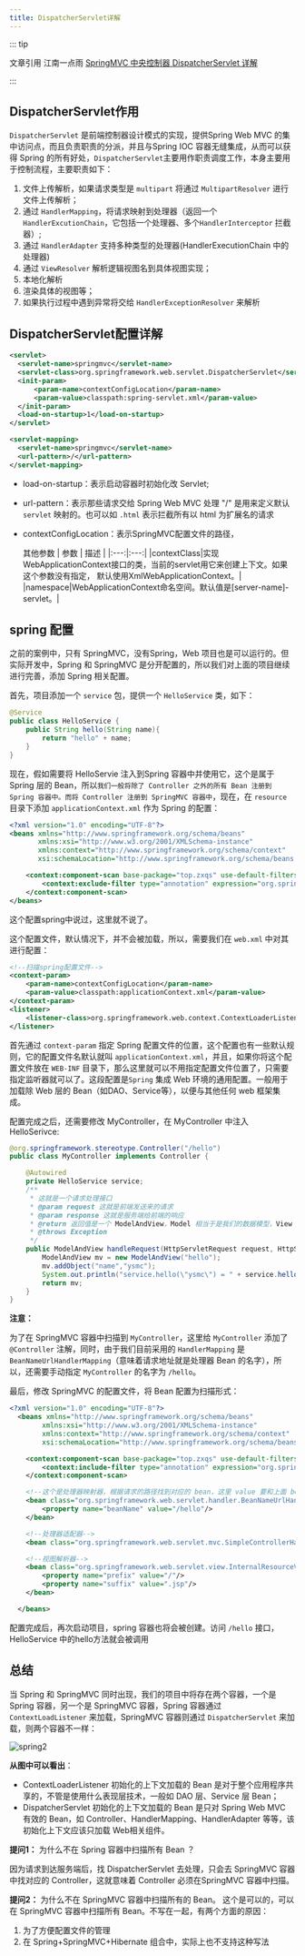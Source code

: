 ```yaml
---
title: DispatcherServlet详解
---
```

::: tip

文章引用 江南一点雨 [SpringMVC 中央控制器 DispatcherServlet 详解](http://itboyhub.com/2021/01/28/springmvc-dispatcherservlet/)

:::
## DispatcherServlet作用

`DispatcherServlet` 是前端控制器设计模式的实现，提供Spring Web MVC 的集中访问点，而且负责职责的分派，并且与Spring IOC 容器无缝集成，从而可以获得 Spring 的所有好处，`DispatcherServlet`主要用作职责调度工作，本身主要用于控制流程，主要职责如下：

1. 文件上传解析，如果请求类型是 `multipart` 将通过 `MultipartResolver` 进行文件上传解析；
2. 通过 `HandlerMapping`，将请求映射到处理器（返回一个 `HandlerExcutionChain`，它包括一个处理器、多个`HandlerInterceptor` 拦截器）;
3. 通过 `HandlerAdapter` 支持多种类型的处理器(HandlerExecutionChain 中的处理器)
4. 通过 `ViewResolver` 解析逻辑视图名到具体视图实现；
5. 本地化解析
6. 渲染具体的视图等；
7. 如果执行过程中遇到异常将交给 `HandlerExceptionResolver` 来解析

## DispatcherServlet配置详解

```xml
<servlet>
  <servlet-name>springmvc</servlet-name>
  <servlet-class>org.springframework.web.servlet.DispatcherServlet</servlet-class>
  <init-param>
      <param-name>contextConfigLocation</param-name>
      <param-value>classpath:spring-servlet.xml</param-value>
  </init-param>
  <load-on-startup>1</load-on-startup>
</servlet>

<servlet-mapping>
  <servlet-name>springmvc</servlet-name>
  <url-pattern>/</url-pattern>
</servlet-mapping>
```
* load-on-startup：表示启动容器时初始化改 Servlet;
* url-pattern：表示那些请求交给 Spring Web MVC 处理 "/" 是用来定义默认 `servlet` 映射的。也可以如 `.html` 表示拦截所有以 html 为扩展名的请求
* contextConfigLocation：表示SpringMVC配置文件的路径，
  
  其他参数
  |  参数   |   描述  |
  |:---:|:---:|
  |contextClass|实现WebApplicationContext接口的类，当前的servlet用它来创建上下文。如果这个参数没有指定， 默认使用XmlWebApplicationContext。|
  |namespace|WebApplicationContext命名空间。默认值是[server-name]-servlet。|

## spring 配置
之前的案例中，只有 SpringMVC，没有Spring，Web 项目也是可以运行的。但实际开发中，Spring 和 SpringMVC 是分开配置的，所以我们对上面的项目继续进行完善，添加 Spring 相关配置。

首先，项目添加一个 `service` 包，提供一个 `HelloService` 类，如下：
```java
@Service
public class HelloService {
    public String hello(String name){
        return "hello" + name;
    }
}
```

现在，假如需要将 HelloServie 注入到Spring 容器中并使用它，这个是属于 Spring 层的 Bean，所以`我们一般将除了 Controller 之外的所有 Bean 注册到 Spring 容器中。而将 Controller 注册到 SpringMVC 容器中`，现在，在 `resource` 目录下添加 `applicationContext.xml` 作为 Spring 的配置：

```xml
<?xml version="1.0" encoding="UTF-8"?>
<beans xmlns="http://www.springframework.org/schema/beans"
       xmlns:xsi="http://www.w3.org/2001/XMLSchema-instance"
       xmlns:context="http://www.springframework.org/schema/context"
       xsi:schemaLocation="http://www.springframework.org/schema/beans http://www.springframework.org/schema/beans/spring-beans.xsd http://www.springframework.org/schema/context https://www.springframework.org/schema/context/spring-context.xsd">

    <context:component-scan base-package="top.zxqs" use-default-filters="true">
        <context:exclude-filter type="annotation" expression="org.springframework.stereotype.Controller"/>
    </context:component-scan>
</beans>
```
这个配置spring中说过，这里就不说了。

这个配置文件，默认情况下，并不会被加载，所以，需要我们在 `web.xml` 中对其进行配置：

```xml
<!--扫描spring配置文件-->
<context-param>
    <param-name>contextConfigLocation</param-name>
    <param-value>classpath:applicationContext.xml</param-value>
</context-param>
<listener>
    <listener-class>org.springframework.web.context.ContextLoaderListener</listener-class>
</listener>
```

首先通过 `context-param` 指定 Spring 配置文件的位置，这个配置也有一些默认规则，它的配置文件名默认就叫 `applicationContext.xml`，并且，如果你将这个配置文件放在 `WEB-INF` 目录下，那么这里就可以不用指定配置文件位置了，只需要指定监听器就可以了。这段配置是`Spring` 集成 Web 环境的通用配置。一般用于加载除 Web 层的 Bean（如DAO、Service等），以便与其他任何 web 框架集成。

配置完成之后，还需要修改 MyController，在 MyController 中注入 HelloSerivce:
```java
@org.springframework.stereotype.Controller("/hello")
public class MyController implements Controller {

    @Autowired
    private HelloService service;
    /**
     * 这就是一个请求处理接口
     * @param request 这就是前端发送来的请求
     * @param response 这就是服务端给前端的响应
     * @return 返回值是一个 ModelAndView，Model 相当于是我们的数据模型，View 是我们的视图
     * @throws Exception
     */
    public ModelAndView handleRequest(HttpServletRequest request, HttpServletResponse response) throws Exception {
        ModelAndView mv = new ModelAndView("hello");
        mv.addObject("name","ysmc");
        System.out.println("service.hello(\"ysmc\") = " + service.hello("ysmc"));
        return mv;
    }
}
```

**注意：**

为了在 SpringMVC 容器中扫描到 `MyController`，这里给 `MyController` 添加了 `@Controller` 注解，同时，由于我们目前采用的 `HandlerMapping` 是 `BeanNameUrlHandlerMapping`（意味着请求地址就是处理器 Bean 的名字），所以，还需要手动指定 `MyController` 的名字为 `/hello`。

最后，修改 SpringMVC 的配置文件，将 Bean 配置为扫描形式：
```xml
<?xml version="1.0" encoding="UTF-8"?>
  <beans xmlns="http://www.springframework.org/schema/beans"
        xmlns:xsi="http://www.w3.org/2001/XMLSchema-instance"
        xmlns:context="http://www.springframework.org/schema/context"
        xsi:schemaLocation="http://www.springframework.org/schema/beans http://www.springframework.org/schema/beans/spring-beans.xsd http://www.springframework.org/schema/context https://www.springframework.org/schema/context/spring-context.xsd">

    <context:component-scan base-package="top.zxqs" use-default-filters="false">
        <context:include-filter type="annotation" expression="org.springframework.stereotype.Controller"/>
    </context:component-scan>

    <!--这个是处理器映射器，根据请求的路径找到对应的 bean，这里 value 要和上面 bean 中的name名一致-->
    <bean class="org.springframework.web.servlet.handler.BeanNameUrlHandlerMapping" id="handlerMapping">
        <property name="beanName" value="/hello"/>
    </bean>

    <!--处理器适配器-->
    <bean class="org.springframework.web.servlet.mvc.SimpleControllerHandlerAdapter" id="handlerAdapter"/>

    <!--视图解析器-->
    <bean class="org.springframework.web.servlet.view.InternalResourceViewResolver" id="viewResolver">
        <property name="prefix" value="/"/>
        <property name="suffix" value=".jsp"/>
    </bean>

  </beans>
```

配置完成后，再次启动项目，spring 容器也将会被创建。访问 `/hello` 接口，HelloService 中的hello方法就会被调用

## 总结

当 Spring 和 SpringMVC 同时出现，我们的项目中将存在两个容器，一个是 Spring 容器，另一个是 SpringMVC 容器，Spring 容器通过 `ContextLoadListener` 来加载，SpringMVC 容器则通过 `DispatcherServlet` 来加载，则两个容器不一样：

![spring2](/blogImg/ssm/springmvc-5-4-1.png)

**从图中可以看出**：

* ContextLoaderListener 初始化的上下文加载的 Bean 是对于整个应用程序共享的，不管是使用什么表现层技术，一般如 DAO 层、Service 层 Bean；
* DispatcherServlet 初始化的上下文加载的 Bean 是只对 Spring Web MVC 有效的 Bean，如 Controller、HandlerMapping、HandlerAdapter 等等，该初始化上下文应该只加载 Web相关组件。


**提问1：** 为什么不在 Spring 容器中扫描所有 Bean ？

因为请求到达服务端后，找 DispatcherServlet 去处理，只会去 SpringMVC 容器中找对应的  Controller，这就意味着 Controller 必须在SpringMVC 容器中扫描。

**提问2：** 为什么不在 SpringMVC 容器中扫描所有的 Bean。
这个是可以的，可以在 SpringMVC 容器中扫描所有 Bean。不写在一起，有两个方面的原因：

1. 为了方便配置文件的管理
2. 在 Spring+SpringMVC+Hibernate 组合中，实际上也不支持这种写法